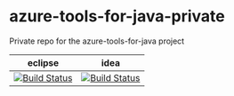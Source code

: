 # azure-tools-for-java-private
Private repo for the azure-tools-for-java project

**eclipse** | **idea**
--- | ---
[![Build Status](http://13.88.12.33:8080/buildStatus/icon?job=eclipse-plugin)](http://13.88.12.33:8080/job/eclipse-plugin) | [![Build Status](http://13.88.12.33:8080/buildStatus/icon?job=idea-plugin)](http://13.88.12.33:8080/job/idea-plugin/)

